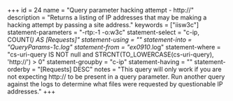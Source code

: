 +++
id = 24
name = "Query parameter hacking attempt - http://"
description = "Returns a listing of IP addresses that may be making a hacking attempt by passing a site address."
keywords = ["iisw3c"]
statement-parameters = "-rtp:-1 -o:w3c"
statement-select = "c-ip, COUNT(*) AS [Requests]"
statement-using = ""
statement-into = "QueryParams-1c.log"
statement-from = "ex0910*.log"
statement-where = "cs-uri-query IS NOT null and STRCNT(TO_LOWERCASE(cs-uri-query), 'http://') > 0"
statement-groupby = "c-ip"
statement-having = ""
statement-orderby = "[Requests] DESC"
notes = "This query will only work if you are not expecting http:// to be present in a query parameter. Run another query against the logs to determine what files were requested by questionable IP addresses."
+++

